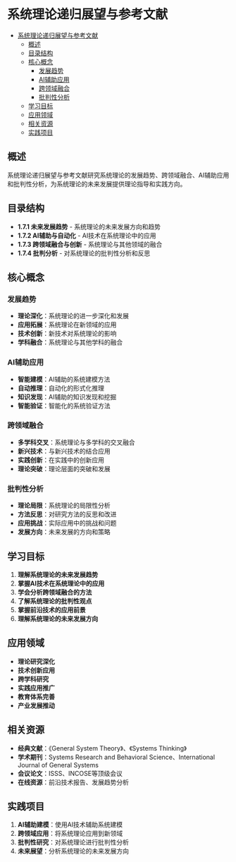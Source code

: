 # 系统理论递归展望与参考文献


<!-- TOC START -->

- [系统理论递归展望与参考文献](#系统理论递归展望与参考文献)
  - [概述](#概述)
  - [目录结构](#目录结构)
  - [核心概念](#核心概念)
    - [发展趋势](#发展趋势)
    - [AI辅助应用](#ai辅助应用)
    - [跨领域融合](#跨领域融合)
    - [批判性分析](#批判性分析)
  - [学习目标](#学习目标)
  - [应用领域](#应用领域)
  - [相关资源](#相关资源)
  - [实践项目](#实践项目)

<!-- TOC END -->

## 概述

系统理论递归展望与参考文献研究系统理论的发展趋势、跨领域融合、AI辅助应用和批判性分析，为系统理论的未来发展提供理论指导和实践方向。

## 目录结构

- **1.7.1 未来发展趋势** - 系统理论的未来发展方向和趋势
- **1.7.2 AI辅助与自动化** - AI技术在系统理论中的应用
- **1.7.3 跨领域融合与创新** - 系统理论与其他领域的融合
- **1.7.4 批判分析** - 对系统理论的批判性分析和反思

## 核心概念

### 发展趋势

- **理论深化**：系统理论的进一步深化和发展
- **应用拓展**：系统理论在新领域的应用
- **技术创新**：新技术对系统理论的影响
- **学科融合**：系统理论与其他学科的融合

### AI辅助应用

- **智能建模**：AI辅助的系统建模方法
- **自动推理**：自动化的形式化推理
- **知识发现**：AI辅助的知识发现和挖掘
- **智能验证**：智能化的系统验证方法

### 跨领域融合

- **多学科交叉**：系统理论与多学科的交叉融合
- **新兴技术**：与新兴技术的结合应用
- **实践创新**：在实践中的创新应用
- **理论突破**：理论层面的突破和发展

### 批判性分析

- **理论局限**：系统理论的局限性分析
- **方法反思**：对研究方法的反思和改进
- **应用挑战**：实际应用中的挑战和问题
- **发展方向**：未来发展的方向和策略

## 学习目标

1. **理解系统理论的未来发展趋势**
2. **掌握AI技术在系统理论中的应用**
3. **学会分析跨领域融合的方法**
4. **了解系统理论的批判性观点**
5. **掌握前沿技术的应用前景**
6. **理解系统理论的未来发展方向**

## 应用领域

- **理论研究深化**
- **技术创新应用**
- **跨学科研究**
- **实践应用推广**
- **教育体系完善**
- **产业发展推动**

## 相关资源

- **经典文献**：《General System Theory》、《Systems Thinking》
- **学术期刊**：Systems Research and Behavioral Science、International Journal of General Systems
- **会议论文**：ISSS、INCOSE等顶级会议
- **在线资源**：前沿技术报告、发展趋势分析

## 实践项目

1. **AI辅助建模**：使用AI技术辅助系统建模
2. **跨领域应用**：将系统理论应用到新领域
3. **批判性研究**：对系统理论进行批判性分析
4. **未来展望**：分析系统理论的未来发展方向

